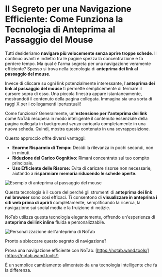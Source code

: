 # Il Segreto per una Navigazione Efficiente: Come Funziona la Tecnologia di Anteprima al Passaggio del Mouse

Tutti desideriamo **navigare più velocemente senza aprire troppe schede**. Il continuo avanti e indietro tra le pagine spezza la concentrazione e fa perdere tempo. Ma qual è l'arma segreta per una navigazione veramente efficiente? Spesso si trova nella tecnologia di **anteprima dei link al passaggio del mouse**.

Invece di cliccare su ogni link potenzialmente interessante, l'**anteprima dei link al passaggio del mouse** ti permette semplicemente di fermare il cursore sopra di esso. Una piccola finestra appare istantaneamente, mostrandoti il contenuto della pagina collegata. Immagina sia una sorta di raggi X per i collegamenti ipertestuali!

Come funziona? Generalmente, un'**estensione per l'anteprima dei link** come NoTab recupera in modo intelligente il contenuto essenziale della pagina collegata in background *senza* caricarla completamente in una nuova scheda. Quindi, mostra questo contenuto in una sovrapposizione.

Questo approccio offre diversi vantaggi:

*   **Enorme Risparmio di Tempo:** Decidi la rilevanza in pochi secondi, non in minuti.
*   **Riduzione del Carico Cognitivo:** Rimani concentrato sul tuo compito principale.
*   **Uso Efficiente delle Risorse:** Evita di caricare risorse non necessarie, aiutando a **risparmiare memoria riducendo le schede aperte**.

![Esempio di anteprima al passaggio del mouse](images/notab1.png)

Questa tecnologia è il cuore del perché gli strumenti di **anteprima dei link nel browser** sono così efficaci. Ti consentono di **visualizzare in anteprima i siti web prima di aprirli** completamente, semplificando la ricerca, la navigazione sui social media e la fruizione di notizie.

NoTab utilizza questa tecnologia elegantemente, offrendo un'esperienza di **anteprima dei link inline** fluida e personalizzabile.

![Personalizzazione dell'anteprima di NoTab](images/notab2.png)

Pronto a sbloccare questo segreto di navigazione?

Prova una navigazione efficiente con NoTab: [https://notab.wand.tools/](https://notab.wand.tools/)

È un semplice cambiamento alimentato da una tecnologia intelligente che fa la differenza.

